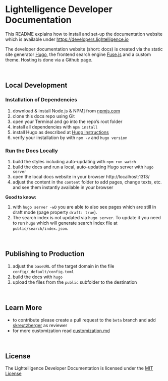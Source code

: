  # Lightelligence Developer Documentation

This README explains how to install and set-up the documentation website which is available under https://developers.lightelligence.io

The developer documentation website (short: docs) is created via the static site generator [Hugo](https://gohugo.io/), the frontend search engine [Fuse.js](https://fusejs.io/) and a custom theme. Hosting is done via a Github page.

<br/>

## Local Development

### Installation of Dependencies

1. download & install Node.js & NPM] from [npmjs.com](https://www.npmjs.com/get-npm)
1. clone this docs repo using Git
1. open your Terminal and go into the repo’s root folder
1. install all dependencies with `npm install`
1. install Hugo as described at [Hugo instructions](https://gohugo.io/getting-started/installing/)
1. verify your installation by with `npm -v` and `hugo version`


### Run the Docs Locally

1. build the styles including auto-updating with `npm run watch`
1. build the docs and run a local, auto-updating Hugo server with `hugo server`
1. open the local docs website in your browser http://localhost:1313/
1. adjust the content in the `content` folder to add pages, change texts, etc. and see them instantly available in your browser

**Good to know:**

1. with `hugo server -wD` you are able to also see pages which are still in draft mode (page property `draft: true`).
2. The search index is not updated via `hugo server`. To update it you need to run `hugo` which will generate search index file at `public/search/index.json`.

<br/>

## Publishing to Production

1. adjust the `baseURL` of the target domain in the file `config/_default/config.toml`
1. build the docs with `hugo`
1. upload the files from the `public` subfolder to the destination


<br/>

## Learn More

- to contribute please create a pull request to the `beta` branch and add [skreutzberger](https://github.com/skreutzberger) as reviewer
- for more customization read [customization.md](https://github.com/lightelligence-io/docs/blob/master/customization.md)

<br/>

## License
The Lightelligence Developer Documentation is licensed under the [MIT License](https://github.com/lightelligence-io/docs/blob/master/LICENSE)
